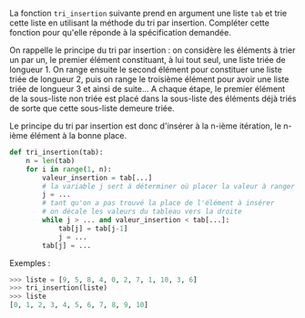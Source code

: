 La fonction `tri_insertion` suivante prend en argument une liste `tab` et trie cette liste en
utilisant la méthode du tri par insertion. Compléter cette fonction pour qu'elle réponde à la
spécification demandée.

On rappelle le principe du tri par insertion : on considère les éléments à trier un par un,
le premier élément constituant, à lui tout seul, une liste triée de longueur 1. On range
ensuite le second élément pour constituer une liste triée de longueur 2, puis on range le
troisième élément pour avoir une liste triée de longueur 3 et ainsi de suite… A chaque
étape, le premier élément de la sous-liste non triée est placé dans la sous-liste des
éléments déjà triés de sorte que cette sous-liste demeure triée.  

Le principe du tri par insertion est donc d'insérer à la n-ième itération, le n-ième élément
à la bonne place.


```python linenums='1'
def tri_insertion(tab):
    n = len(tab)
    for i in range(1, n):
        valeur_insertion = tab[...]
        # la variable j sert à déterminer où placer la valeur à ranger
        j = ...
        # tant qu'on a pas trouvé la place de l'élément à insérer
        # on décale les valeurs du tableau vers la droite
        while j > ... and valeur_insertion < tab[...]:
            tab[j] = tab[j-1]
            j = ...
        tab[j] = ...
```

Exemples :
```python
>>> liste = [9, 5, 8, 4, 0, 2, 7, 1, 10, 3, 6]
>>> tri_insertion(liste)
>>> liste
[0, 1, 2, 3, 4, 5, 6, 7, 8, 9, 10]
```